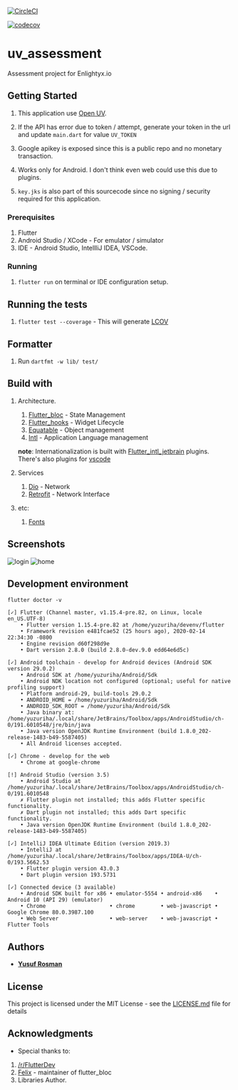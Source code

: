 [![CircleCI](https://circleci.com/gh/zaralockheart/uv_monitor.svg?style=svg)](https://circleci.com/gh/zaralockheart/uv_monitor)

[![codecov](https://codecov.io/gh/zaralockheart/uv_monitor/branch/master/graph/badge.svg)](https://codecov.io/gh/zaralockheart/uv_monitor)

# uv_assessment

Assessment project for Enlightyx.io

## Getting Started

1. This application use [Open UV](https://www.openuv.io/).

2. If the API has error due to token / attempt, generate 
your token in the url and update `main.dart` for value `UV_TOKEN`

3. Google apikey is exposed since this is a public repo and 
no monetary transaction.

4. Works only for Android. I don't think even web could use this due to plugins.

5. `key.jks` is also part of this sourcecode since no signing / security required for this application.

### Prerequisites
1. Flutter
2. Android Studio / XCode - For emulator / simulator
3. IDE - Android Studio, IntellliJ IDEA, VSCode.

### Running
1. `flutter run` on terminal or IDE configuration setup.

## Running the tests
1. `flutter test --coverage` - This will generate [LCOV](http://ltp.sourceforge.net/coverage/lcov.php)

## Formatter
1. Run `dartfmt -w lib/ test/`

## Build with
1. Architecture.
    1. [Flutter_bloc](https://pub.dev/packages/flutter_bloc) - State Management
    2. [Flutter_hooks](https://pub.dev/packages/flutter_hooks) - Widget Lifecycle
    3. [Equatable](https://pub.dev/packages/equatable) - Object management
    4. [Intl](https://pub.dev/packages/intl) - Application Language management
    
    **note**: Internationalization is built with [Flutter_intl_jetbrain](https://plugins.jetbrains.com/plugin/13666-flutter-intl) plugins.
    There's also plugins for [vscode](https://marketplace.visualstudio.com/items?itemName=localizely.flutter-intl)

2. Services
    1. [Dio](https://pub.dev/packages/dio) - Network
    2. [Retrofit](https://pub.dev/packages/retrofit) - Network Interface
    
3. etc:
    1. [Fonts](https://pub.dev/packages/google_fonts)


## Screenshots

![login](screenshot/login.png)
![home](screenshot/home.png)


## Development environment

```
flutter doctor -v

[✓] Flutter (Channel master, v1.15.4-pre.82, on Linux, locale en_US.UTF-8)
    • Flutter version 1.15.4-pre.82 at /home/yuzuriha/devenv/flutter
    • Framework revision e481fcae52 (25 hours ago), 2020-02-14 22:34:30 -0800
    • Engine revision d60f298d9e
    • Dart version 2.8.0 (build 2.8.0-dev.9.0 edd64e6d5c)

[✓] Android toolchain - develop for Android devices (Android SDK version 29.0.2)
    • Android SDK at /home/yuzuriha/Android/Sdk
    • Android NDK location not configured (optional; useful for native profiling support)
    • Platform android-29, build-tools 29.0.2
    • ANDROID_HOME = /home/yuzuriha/Android/Sdk
    • ANDROID_SDK_ROOT = /home/yuzuriha/Android/Sdk
    • Java binary at: /home/yuzuriha/.local/share/JetBrains/Toolbox/apps/AndroidStudio/ch-0/191.6010548/jre/bin/java
    • Java version OpenJDK Runtime Environment (build 1.8.0_202-release-1483-b49-5587405)
    • All Android licenses accepted.

[✓] Chrome - develop for the web
    • Chrome at google-chrome

[!] Android Studio (version 3.5)
    • Android Studio at /home/yuzuriha/.local/share/JetBrains/Toolbox/apps/AndroidStudio/ch-0/191.6010548
    ✗ Flutter plugin not installed; this adds Flutter specific functionality.
    ✗ Dart plugin not installed; this adds Dart specific functionality.
    • Java version OpenJDK Runtime Environment (build 1.8.0_202-release-1483-b49-5587405)

[✓] IntelliJ IDEA Ultimate Edition (version 2019.3)
    • IntelliJ at /home/yuzuriha/.local/share/JetBrains/Toolbox/apps/IDEA-U/ch-0/193.5662.53
    • Flutter plugin version 43.0.3
    • Dart plugin version 193.5731

[✓] Connected device (3 available)
    • Android SDK built for x86 • emulator-5554 • android-x86    • Android 10 (API 29) (emulator)
    • Chrome                    • chrome        • web-javascript • Google Chrome 80.0.3987.100
    • Web Server                • web-server    • web-javascript • Flutter Tools
```

## Authors

* [**Yusuf Rosman**](https://github.com/zaralockheart)

## License

This project is licensed under the MIT License - see the [LICENSE.md](LICENSE.md) file for details

## Acknowledgments

* Special thanks to:
1. [/r/FlutterDev](https://discordapp.com/invite/N7Yshp4)
2. [Felix](https://twitter.com/felangelov?lang=en) - maintainer of flutter_bloc
3. Libraries Author.

